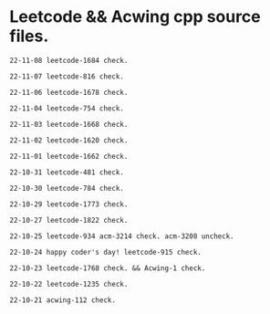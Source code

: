 # Leetcode && Acwing cpp source files.





`22-11-08 leetcode-1684 check.`

`22-11-07 leetcode-816 check.`

`22-11-06 leetcode-1678 check.`

`22-11-04 leetcode-754 check.`

`22-11-03 leetcode-1668 check.`

`22-11-02 leetcode-1620 check.`

`22-11-01 leetcode-1662 check.`

`22-10-31 leetcode-481 check.`

`22-10-30 leetcode-784 check.`

`22-10-29 leetcode-1773 check.`

`22-10-27 leetcode-1822 check.`

`22-10-25 leetcode-934 acm-3214 check. acm-3208 uncheck.`

`22-10-24 happy coder's day! leetcode-915 check.`

`22-10-23 leetcode-1768 check. && Acwing-1 check.`

`22-10-22 leetcode-1235 check.`

`22-10-21 acwing-112 check.`



